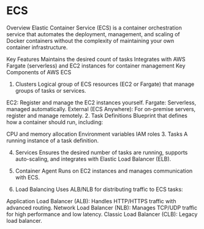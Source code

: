 # ECS 
Overview
Elastic Container Service (ECS) is a container orchestration service that automates the deployment, management, and scaling of Docker containers without the complexity of maintaining your own container infrastructure.

Key Features
Maintains the desired count of tasks
Integrates with AWS Fargate (serverless) and EC2 instances for container management
Key Components of AWS ECS
1. Clusters
Logical group of ECS resources (EC2 or Fargate) that manage groups of tasks or services.

EC2: Register and manage the EC2 instances yourself.
Fargate: Serverless, managed automatically.
External (ECS Anywhere): For on-premise servers, register and manage remotely.
2. Task Definitions
Blueprint that defines how a container should run, including:

CPU and memory allocation
Environment variables
IAM roles
3. Tasks
A running instance of a task definition.

4. Services
Ensures the desired number of tasks are running, supports auto-scaling, and integrates with Elastic Load Balancer (ELB).

5. Container Agent
Runs on EC2 instances and manages communication with ECS.

6. Load Balancing
Uses ALB/NLB for distributing traffic to ECS tasks:

Application Load Balancer (ALB): Handles HTTP/HTTPS traffic with advanced routing.
Network Load Balancer (NLB): Manages TCP/UDP traffic for high performance and low latency.
Classic Load Balancer (CLB): Legacy load balancer.
